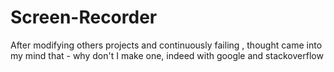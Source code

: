 # Screen-Recorder
After modifying others projects and continuously failing  , thought came into my mind that - why don't I make one, indeed with google and stackoverflow

